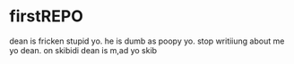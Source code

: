 # firstREPO


dean is fricken stupid yo. he is dumb as poopy yo. stop writiiung about me yo dean.
on skibidi dean is m,ad yo skib